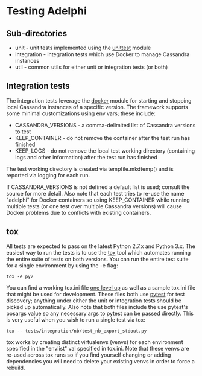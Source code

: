 # Testing Adelphi

## Sub-directories

* unit - unit tests implemented using the [unittest](https://docs.python.org/3/library/unittest.html) module
* integration - integration tests which use Docker to manage Cassandra instances
* util - common utils for either unit or integration tests (or both)

## Integration tests

The integration tests leverage the [docker](https://pypi.org/project/docker/) module for starting and stopping local Cassandra instances of a specific version.  The framework supports some minimal customizations using env vars; these include:

* CASSANDRA_VERSIONS - a comma-delimited list of Cassandra versions to test
* KEEP_CONTAINER - do not remove the container after the test run has finished
* KEEP_LOGS - do not remove the local test working directory (containing logs and other information) after the test run has finished

The test working directory is created via tempfile.mkdtemp() and is reported via logging for each run.

If CASSANDRA_VERSIONS is not defined a default list is used; consult the source for more detail.  Also note that each test tries to re-use the name "adelphi" for Docker containers so using KEEP_CONTAINER while running multiple tests (or one test over multiple Cassandra versions) will cause Docker problems due to conflicts with existing containers.

## tox

All tests are expected to pass on the latest Python 2.7.x and Python 3.x.  The easiest way to run the tests is to use the [tox](https://tox.readthedocs.io/en/latest/) tool which automates running the entire suite of tests on both versions.  You can run the entire test suite for a single environment by using the -e flag:

    tox -e py2

You can find a working tox.ini file [one level up](https://github.com/datastax/adelphi/tree/master/python/adelphi) as well as a sample tox.ini file that might be used for development.  These files both use [pytest](https://docs.pytest.org/en/stable/) for test discovery; anything under either the unit or integration tests should be picked up automatically.  Also note that both files include the use pytest's posargs value so any necessary args to pytest can be passed directly.  This is very useful when you wish to run a single test via tox:

    tox -- tests/integration/nb/test_nb_export_stdout.py

tox works by creating distinct virtualenvs (venvs) for each environment specified in the "envlist" val specified in tox.ini.  Note that these venvs are re-used across tox runs so if you find yourself changing or adding dependencies you will need to delete your existing venvs in order to force a rebuild.
